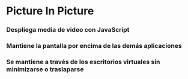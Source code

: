 # Picture In Picture

### Despliega media de video con JavaScript
### Mantiene la pantalla por encima de las demás aplicaciones
### Se mantiene a través de los escritorios virtuales sin minimizarse o traslaparse
